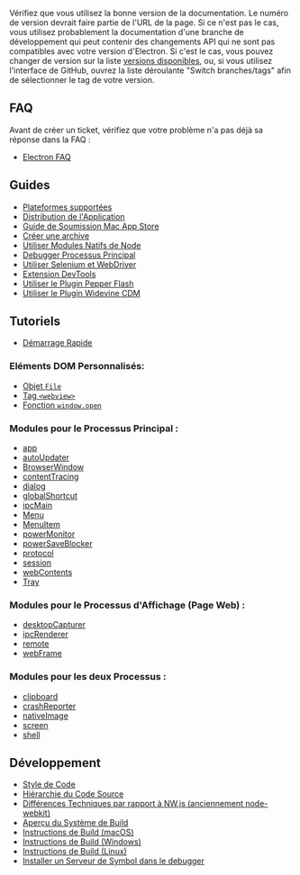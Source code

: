 Vérifiez que vous utilisez la bonne version de la documentation.
Le numéro de version devrait faire partie de l'URL de la page.
Si ce n'est pas le cas, vous utilisez probablement la documentation d'une
branche de développement qui peut contenir des changements API qui ne sont pas
compatibles avec votre version d'Electron. Si c'est le cas, vous pouvez changer
de version sur la liste [versions disponibles](https://electron.atom.io/docs/),
ou, si vous utilisez l'interface de GitHub, ouvrez la liste déroulante "Switch
branches/tags" afin de sélectionner le tag de votre version.

## FAQ

Avant de créer un ticket, vérifiez que votre problème n'a pas déjà sa réponse
dans la FAQ :

* [Electron FAQ](faq/electron-faq.md)

## Guides

* [Plateformes supportées](tutorial/supported-platforms.md)
* [Distribution de l'Application](tutorial/application-distribution.md)
* [Guide de Soumission Mac App Store](tutorial/mac-app-store-submission-guide.md)
* [Créer une archive](tutorial/application-packaging.md)
* [Utiliser Modules Natifs de Node](tutorial/using-native-node-modules.md)
* [Debugger Processus Principal](tutorial/debugging-main-process.md)
* [Utiliser Selenium et WebDriver](tutorial/using-selenium-and-webdriver.md)
* [Extension DevTools](tutorial/devtools-extension.md)
* [Utiliser le Plugin Pepper Flash](tutorial/using-pepper-flash-plugin.md)
* [Utiliser le Plugin Widevine CDM](tutorial/using-widevine-cdm-plugin.md)

## Tutoriels

* [Démarrage Rapide](tutorial/quick-start.md)


### Eléments DOM Personnalisés:

* [Objet `File`](api/file-object.md)
* [Tag `<webview>`](api/webview-tag.md)
* [Fonction `window.open`](api/window-open.md)

### Modules pour le Processus Principal :

* [app](api/app.md)
* [autoUpdater](api/auto-updater.md)
* [BrowserWindow](api/browser-window.md)
* [contentTracing](api/content-tracing.md)
* [dialog](api/dialog.md)
* [globalShortcut](api/global-shortcut.md)
* [ipcMain](api/ipc-main.md)
* [Menu](api/menu.md)
* [MenuItem](api/menu-item.md)
* [powerMonitor](api/power-monitor.md)
* [powerSaveBlocker](api/power-save-blocker.md)
* [protocol](api/protocol.md)
* [session](api/session.md)
* [webContents](api/web-contents.md)
* [Tray](api/tray.md)

### Modules pour le Processus d'Affichage (Page Web) :

* [desktopCapturer](api/desktop-capturer.md)
* [ipcRenderer](api/ipc-renderer.md)
* [remote](api/remote.md)
* [webFrame](api/web-frame.md)

### Modules pour les deux Processus :

* [clipboard](api/clipboard.md)
* [crashReporter](api/crash-reporter.md)
* [nativeImage](api/native-image.md)
* [screen](api/screen.md)
* [shell](api/shell.md)

## Développement

* [Style de Code](development/coding-style.md)
* [Hiérarchie du Code Source](development/source-code-directory-structure.md)
* [Différences Techniques par rapport à NW.js (anciennement node-webkit)](development/atom-shell-vs-node-webkit.md)
* [Aperçu du Système de Build](development/build-system-overview.md)
* [Instructions de Build (macOS)](development/build-instructions-osx.md)
* [Instructions de Build (Windows)](development/build-instructions-windows.md)
* [Instructions de Build (Linux)](development/build-instructions-linux.md)
* [Installer un Serveur de Symbol dans le debugger](development/setting-up-symbol-server.md)
